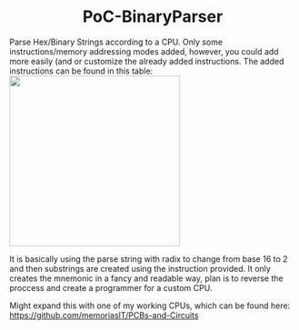   <h1 align="center"> PoC-BinaryParser </h1>

Parse Hex/Binary Strings according to a CPU. 
Only some instructions/memory addressing modes added, however, you could add more easily (and or customize the already added instructions.
The added instructions can be found in this table:
<br>
<img height="300px" src="https://i.imgur.com/XkynGKA.png">

It is basically using the parse string with radix to change from base 16 to 2 and then substrings are created using the instruction provided. It only creates the mnemonic in a fancy and readable way, plan is to reverse the proccess and create a programmer for a custom CPU.

Might expand this with one of my working CPUs, which can be found here: https://github.com/memoriasIT/PCBs-and-Circuits
